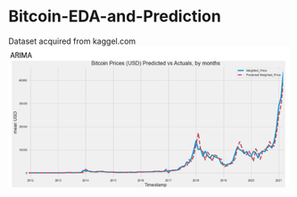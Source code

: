 # Bitcoin-EDA-and-Prediction
Dataset acquired from kaggel.com
![Project Image](https://github.com/Rajat-zee/Bitcoin-EDA-and-Prediction/blob/main/result/ARIMA.png)


